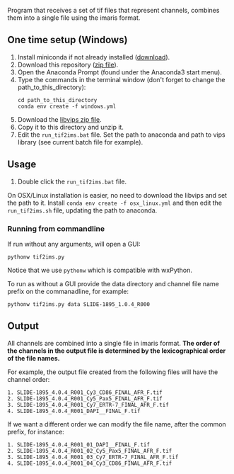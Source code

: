 Program that receives a set of tif files that represent channels, combines them into a single file using the imaris format.

## One time setup (Windows)

1. Install miniconda if not already installed ([download](https://docs.conda.io/en/latest/miniconda.html)).
1. Download this repository ([zip file](https://github.com/zivy/tif2ims/archive/refs/heads/main.zip)).
1. Open the Anaconda Prompt (found under the Anaconda3 start menu).
1. Type the commands in the terminal window (don't forget to change the path_to_this_directory):
    ```
    cd path_to_this_directory
    conda env create -f windows.yml
    ```
1. Download the [libvips zip file](https://github.com/libvips/build-win64-mxe/releases/download/v8.13.2/vips-dev-w64-all-8.13.2.zip).
1. Copy it to this directory and unzip it.
1. Edit the `run_tif2ims.bat` file. Set the path to anaconda and path to vips library (see current batch file for example).

## Usage
1. Double click the  `run_tif2ims.bat` file.

On OSX/Linux installation is easier, no need to download the libvips and set the path to it. Install `conda env create -f osx_linux.yml` and then edit the `run_tif2ims.sh` file, updating the path to anaconda.

### Running from commandline

If run without any arguments, will open a GUI:
```
pythonw tif2ims.py
```
Notice that we use `pythonw` which is compatible with wxPython.

To run as without a GUI provide the data directory and channel file name prefix on the commanadline, for example:

```
pythonw tif2ims.py data SLIDE-1895_1.0.4_R000
```

## Output

All channels are combined into a single file in imaris format. **The order of the channels in the output file is determined by the lexicographical order of the file names.**

For example, the output file created from the following files will
have the channel order:
```
1. SLIDE-1895_4.0.4_R001_Cy3_CD86_FINAL_AFR_F.tif
2. SLIDE-1895_4.0.4_R001_Cy5_Pax5_FINAL_AFR_F.tif
3. SLIDE-1895_4.0.4_R001_Cy7_ERTR-7_FINAL_AFR_F.tif
4. SLIDE-1895_4.0.4_R001_DAPI__FINAL_F.tif
```

If we want a different order we can modify the file name, after the common prefix, for instance:
```
1. SLIDE-1895_4.0.4_R001_01_DAPI__FINAL_F.tif
2. SLIDE-1895_4.0.4_R001_02_Cy5_Pax5_FINAL_AFR_F.tif
3. SLIDE-1895_4.0.4_R001_03_Cy7_ERTR-7_FINAL_AFR_F.tif
4. SLIDE-1895_4.0.4_R001_04_Cy3_CD86_FINAL_AFR_F.tif
```
